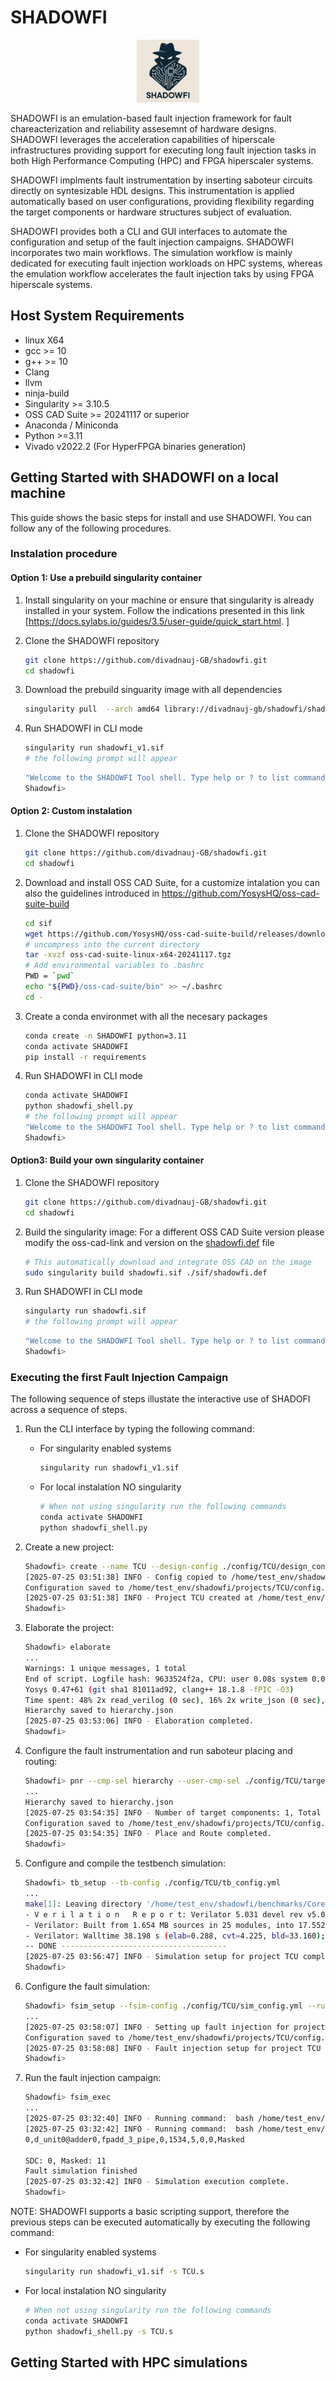 # SHADOWFI 
<div style="text-align: center;">
    <img src="./doc/SHADOWFI-logo.png" width="100" >
</div>

SHADOWFI is an emulation-based fault injection framework for fault chareacterization and reliability assesemnt of hardware designs.  SHADOWFI leverages the acceleration capabilities of hiperscale infrastructures providing support for executing long fault injection tasks in both High Performance Computing (HPC) and FPGA hiperscaler systems.

SHADOWFI implments fault instrumentation by inserting saboteur circuits directly on syntesizable HDL designs. This instrumentation is applied automatically based on user configurations, providing flexibility regarding the target components or hardware structures subject of evaluation.

SHADOWFI provides both a CLI and GUI interfaces to automate the configuration and setup of the fault injection campaigns. SHADOWFI incorporates two main workflows. The simulation workflow is mainly dedicated for executing fault injection workloads on HPC systems, whereas the emulation workflow accelerates the fault injection taks by using FPGA hiperscale systems.  

## Host System Requirements

- linux X64
- gcc >= 10
- g++ >= 10
- Clang
- llvm
- ninja-build
- Singularity >= 3.10.5
- OSS CAD Suite >= 20241117 or superior
- Anaconda / Miniconda
- Python >=3.11
- Vivado v2022.2 (For HyperFPGA binaries generation)

## Getting Started with SHADOWFI on a local machine

This guide shows the basic steps for install and use SHADOWFI. You can follow any of the following procedures.

### Instalation procedure

#### Option 1: Use a prebuild singularity container

1. Install singularity on your machine or ensure that singularity is already installed in your system. Follow the indications presented in this link [https://docs.sylabs.io/guides/3.5/user-guide/quick_start.html. ]

2. Clone the SHADOWFI repository

    ```bash
    git clone https://github.com/divadnauj-GB/shadowfi.git
    cd shadowfi
    ```

3. Download the prebuild singuarity image with all dependencies

    ```bash
    singularity pull  --arch amd64 library://divadnauj-gb/shadowfi/shadowfi:v1
    ```

4. Run SHADOWFI in CLI mode

    ```bash
    singularity run shadowfi_v1.sif
    # the following prompt will appear 
    ```

    ```bash
    "Welcome to the SHADOWFI Tool shell. Type help or ? to list commands."
    Shadowfi>
    ```

#### Option 2: Custom instalation

1. Clone the SHADOWFI repository

    ```bash
    git clone https://github.com/divadnauj-GB/shadowfi.git
    cd shadowfi
    ```

2. Download and install OSS CAD Suite, for a customize intalation you can also the guidelines introduced in <https://github.com/YosysHQ/oss-cad-suite-build>

    ```bash
    cd sif
    wget https://github.com/YosysHQ/oss-cad-suite-build/releases/download/2024-11-17/oss-cad-suite-linux-x64-20241117.tgz
    # uncompress into the current directory
    tar -xvzf oss-cad-suite-linux-x64-20241117.tgz
    # Add environmental variables to .bashrc
    PWD = `pwd`
    echo "${PWD}/oss-cad-suite/bin" >> ~/.bashrc
    cd -
    ```

3. Create a conda environmet with all the necesary packages

    ```bash
    conda create -n SHADOWFI python=3.11
    conda activate SHADOWFI
    pip install -r requirements 
    ```

4. Run SHADOWFI in CLI mode

    ```bash
    conda activate SHADOWFI
    python shadowfi_shell.py 
    # the following prompt will appear
    "Welcome to the SHADOWFI Tool shell. Type help or ? to list commands."
    Shadowfi> 
    ```

#### Option3: Build your own singularity container

1. Clone the SHADOWFI repository

    ```bash
    git clone https://github.com/divadnauj-GB/shadowfi.git
    cd shadowfi
    ```

2. Build the singularity image:
For a different OSS CAD Suite version please modify the oss-cad-link and version on the [shadowfi.def](./sif/shadowfi.def) file

    ```bash
    # This automatically download and integrate OSS CAD on the image
    sudo singularity build shadowfi.sif ./sif/shadowfi.def
    ```

3. Run SHADOWFI in CLI mode

    ```bash
    singularty run shadowfi.sif
    # the following prompt will appear
    ```

    ```bash
    "Welcome to the SHADOWFI Tool shell. Type help or ? to list commands."
    Shadowfi> 
    ```

### Executing the first Fault Injection Campaign

The following sequence of steps illustate the interactive use of SHADOFI across a sequence of steps.

1. Run the CLI interface by typing the following command:

    - For singularity enabled systems

        ```bash
        singularity run shadowfi_v1.sif
        ```

    - For local instalation NO singularity

        ```bash
        # When not using singularity run the following commands
        conda activate SHADOWFI
        python shadowfi_shell.py
        ```

2. Create a new project:

    ```bash
    Shadowfi> create --name TCU --design-config ./config/TCU/design_config.yml
    [2025-07-25 03:51:38] INFO - Config copied to /home/test_env/shadowfi/projects/TCU/config.yaml
    Configuration saved to /home/test_env/shadowfi/projects/TCU/config.yaml
    [2025-07-25 03:51:38] INFO - Project TCU created at /home/test_env/shadowfi/projects/TCU
    Shadowfi>
    ```

3. Elaborate the project:

    ```bash
    Shadowfi> elaborate
    ...
    Warnings: 1 unique messages, 1 total
    End of script. Logfile hash: 9633524f2a, CPU: user 0.08s system 0.02s, MEM: 17.46 MB peak
    Yosys 0.47+61 (git sha1 81011ad92, clang++ 18.1.8 -fPIC -O3)
    Time spent: 48% 2x read_verilog (0 sec), 16% 2x write_json (0 sec), ...
    Hierarchy saved to hierarchy.json
    [2025-07-25 03:53:06] INFO - Elaboration completed.
    Shadowfi>
    ```

4. Configure the fault instrumentation and run saboteur placing and routing:

    ```bash
    Shadowfi> pnr --cmp-sel hierarchy --user-cmp-sel ./config/TCU/target_modules_3k.yml
    ...
    Hierarchy saved to hierarchy.json
    [2025-07-25 03:54:35] INFO - Number of target components: 1, Total bit shift: 1534
    Configuration saved to /home/test_env/shadowfi/projects/TCU/config.yaml
    [2025-07-25 03:54:35] INFO - Place and Route completed.
    Shadowfi>
    ```

5. Configure and compile the testbench simulation:

    ```bash
    Shadowfi> tb_setup --tb-config ./config/TCU/tb_config.yml
    ...
    make[1]: Leaving directory '/home/test_env/shadowfi/benchmarks/Cores/TCU/TCU_2/tb/obj_dir'
    - V e r i l a t i o n   R e p o r t: Verilator 5.031 devel rev v5.030-78-g5470cf9fa
    - Verilator: Built from 1.654 MB sources in 25 modules, into 17.552 MB in 25 C++ files needing 0.018 MB
    - Verilator: Walltime 38.198 s (elab=0.288, cvt=4.225, bld=33.160); cpu 5.488 s on 8 threads; alloced 196.203 MB
    -- DONE -------------------------------------
    [2025-07-25 03:56:47] INFO - Simulation setup for project TCU completed successfully.
    Shadowfi> 
    ```

6. Configure the fault simulation:

    ```bash
    Shadowfi> fsim_setup --fsim-config ./config/TCU/sim_config.yml --run-script ./config/TCU/run.sh --sdc-check-script ./config/TCU/sdc_check.sh
    ...
    [2025-07-25 03:58:07] INFO - Setting up fault injection for project: TCU
    Configuration saved to /home/test_env/shadowfi/projects/TCU/config.yaml
    [2025-07-25 03:58:08] INFO - Fault injection setup for project TCU completed successfully.
    Shadowfi> 
    ```

7. Run the fault injection campaign:

    ```bash
    Shadowfi> fsim_exec
    ...
    [2025-07-25 03:32:40] INFO - Running command:  bash /home/test_env/shadowfi/projects/TCU/.parsims/.job0/run.sh 
    [2025-07-25 03:32:42] INFO - Running command:  bash /home/test_env/shadowfi/projects/TCU/.parsims/.job0/sdc_check.sh 
    0,d_unit0@adder0,fpadd_3_pipe,0,1534,5,0,0,Masked

    SDC: 0, Masked: 11
    Fault simulation finished
    [2025-07-25 03:32:42] INFO - Simulation execution complete.
    Shadowfi> 
    ```

NOTE: SHADOWFI supports a basic scripting support, therefore the previous steps can be executed automatically by executing the following command:

- For singularity enabled systems

    ```bash
    singularity run shadowfi_v1.sif -s TCU.s
    ```

- For local instalation NO singularity

    ```bash
    # When not using singularity run the following commands
    conda activate SHADOWFI
    python shadowfi_shell.py -s TCU.s
    ```

## Getting Started with HPC simulations
